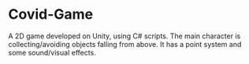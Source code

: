 # Covid-Game

A 2D game developed on Unity, using C# scripts. The main character is collecting/avoiding objects falling from above. It has a point system and some sound/visual effects.
